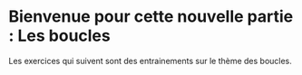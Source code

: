 # Bienvenue pour cette nouvelle partie : Les boucles

Les exercices qui suivent sont des entrainements sur le thème des boucles.


